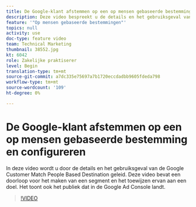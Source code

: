 ```yaml
---
title: De Google-klant afstemmen op een op mensen gebaseerde bestemming en configureren
description: Deze video bespreekt u de details en het gebruiksgeval van de Klant van Google Gelijke Mensen Gebaseerde Doel, en omvat een analyse van het creëren van een segment en het in kaart brengen van het aan een bestemming. Het toont ook het publiek dat in de Google Ad Console landt.
feature: '"Op mensen gebaseerde bestemmingen"'
topics: null
activity: use
doc-type: feature video
team: Technical Marketing
thumbnail: 38552.jpg
kt: 6042
role: Zakelijke praktiserer
level: Begin
translation-type: tm+mt
source-git-commit: a7dc335e75697a7b1720eccdadbb9605fdeda798
workflow-type: tm+mt
source-wordcount: '109'
ht-degree: 0%

---
```



# De Google-klant afstemmen op een op mensen gebaseerde bestemming en configureren

In deze video wordt u door de details en het gebruiksgeval van de Google Customer Match People Based Destination geleid. Deze video bevat een doorloop voor het maken van een segment en het toewijzen ervan aan een doel. Het toont ook het publiek dat in de Google Ad Console landt.

>[!VIDEO](https://video.tv.adobe.com/v/38552/?quality=12&learn=on)
